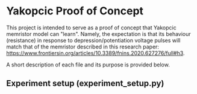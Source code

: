 # Yakopcic Proof of Concept
This project is intended to serve as a proof of concept that Yakopcic memristor model can "learn". Namely, the expectation is that its behaviour (resistance)
in response to depression/potentiation voltage pulses will match that of the memristor described in this research paper: 
https://www.frontiersin.org/articles/10.3389/fnins.2020.627276/full#h3.

A short description of each file and its purpose is provided below.

## Experiment setup (experiment_setup.py)

